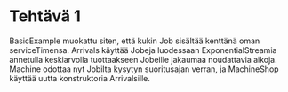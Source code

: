 # Tehtävä 1

BasicExample muokattu siten, että kukin Job sisältää kenttänä oman serviceTimensa. Arrivals käyttää Jobeja luodessaan ExponentialStreamia annetulla keskiarvolla tuottaakseen Jobeille jakaumaa noudattavia aikoja. Machine odottaa nyt Jobilta kysytyn suoritusajan verran, ja MachineShop käyttää uutta konstruktoria Arrivalsille.
